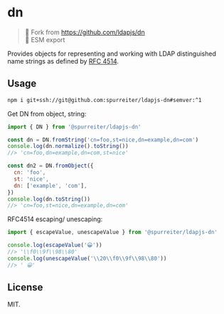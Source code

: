 # dn

> 🚨 Fork from https://github.com/ldapjs/dn  
> 🚨 ESM export

Provides objects for representing and working with LDAP distinguished name
strings as defined by [RFC 4514](https://www.rfc-editor.org/rfc/rfc4514).

## Usage

```sh
npm i git+ssh://git@github.com:spurreiter/ldapjs-dn#semver:^1
```

Get DN from object, string:

```js
import { DN } from '@spurreiter/ldapjs-dn'

const dn = DN.fromString('cn=foo,st=nice,dn=example,dn=com')
console.log(dn.normalize().toString())
//> 'cn=foo,dn=example,dn=com,st=nice'

const dn2 = DN.fromObject({
  cn: 'foo',
  st: 'nice',
  dn: ['example', 'com'],
})
console.log(dn.toString())
//> 'cn=foo,st=nice,dn=example,dn=com'
```

RFC4514 escaping/ unescaping:

```js
import { escapeValue, unescapeValue } from '@spurreiter/ldapjs-dn'

console.log(escapeValue('😀'))
//> '\\f0\\9f\\98\\80'
console.log(unescapeValue('\\20\\f0\\9f\\98\\80'))
//> ' 😀'
```

## License

MIT.
